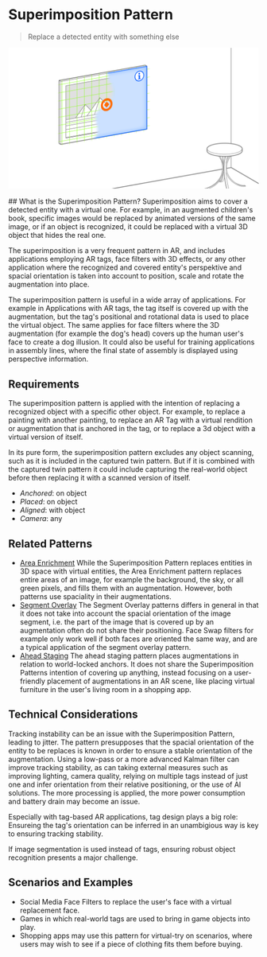 # Superimposition Pattern
> Replace a detected entity with something else

<img src="images/SuperImposition.png">

## What is the Superimposition Pattern?
Superimposition aims to cover a detected entity with a virtual one. For example, in an augmented children's book, specific images would be replaced by animated versions of the same image, or if an object is recognized, it could be replaced with a virtual 3D object that hides the real one.

The superimposition is a very frequent pattern in AR, and includes applications employing AR tags, face filters with 3D effects, or any other application where the recognized and covered entity's perspektive and spacial orientation is taken into account to position, scale and rotate the augmentation into place.

The superimposition pattern is useful in a wide array of applications. For example in Applications with AR tags, the tag itself is covered up with the augmentation, but the tag's positional and rotational data is used to place the virtual object. The same applies for face filters where the 3D augmentation (for example the dog's head) covers up the human user's face to create a dog illusion.  It could also be useful for training applications in assembly lines, where the final state of assembly is displayed using perspective information.

## Requirements
The superimposition pattern is applied with the intention of replacing a recognized object with a specific other object. For example, to replace a painting with another painting, to replace an AR Tag with a virtual rendition or augmentation that is anchored in the tag, or to replace a 3d object with a virtual version of itself. 

In its pure form, the superimposition pattern excludes any object scanning, such as it is included in the captured twin pattern. But if it is combined with the captured twin pattern it could include capturing the real-world object before then replacing it with a scanned version of itself. 

* _Anchored_: on object
* _Placed_: on object
* _Aligned_: with object
* _Camera_: any

## Related Patterns

* [Area Enrichment](area-enrichment.md) While the Superimposition Pattern replaces entities in 3D space with virtual entities, the Area Enrichment pattern replaces entire areas of an image, for example the background, the sky, or all green pixels, and fills them with an augmentation. However, both patterns use spaciality in their augmentations.
* [Segment Overlay](segment-overlay.md) The Segment Overlay patterns differs in general in that it does not take into account the spacial orientation of the image segment, i.e. the part of the image that is covered up by an augmentation often do not share their positioning. Face Swap filters for example only work well if both faces are oriented the same way, and are a typical application of the segment overlay pattern.
* [Ahead Staging](ahead-staging.md) The ahead staging pattern places augmentations in relation to world-locked anchors. It does not share the Superimposition Patterns intention of covering up anything, instead focusing on a user-friendly placement of augmentations in an AR scene, like placing virtual furniture in the user's living room in a shopping app. 
 
## Technical Considerations
Tracking instability can be an issue with the Superimposition Pattern, leading to jitter. The pattern presupposes that the spacial orientation of the entity to be replaces is known in order to ensure a stable orientation of the augmentation. Using a low-pass or a more advanced Kalman filter can improve tracking stability, as can taking external measures such as improving lighting, camera quality, relying on multiple tags instead of just one and infer orientation from their relative positioning, or the use of AI solutions. The more processing is applied, the more power consumption and battery drain may become an issue.

Especially with tag-based AR applications, tag design plays a big role: Ensureing the tag's orientation can be inferred in an unambigious way is key to ensuring tracking stability.

If image segmentation is used instead of tags, ensuring robust object recognition presents a major challenge.

## Scenarios and Examples
- Social Media Face Filters to replace the user's face with a virtual replacement face.
- Games in which real-world tags are used to bring in game objects into play.
- Shopping apps may use this pattern for virtual-try on scenarios, where users may wish to see if a piece of clothing fits them before buying.

